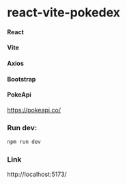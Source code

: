 # react-vite-pokedex
#### React
#### Vite
#### Axios
#### Bootstrap
#### PokeApi
https://pokeapi.co/

### Run dev:
```bash
npm run dev
```
### Link
http://localhost:5173/

